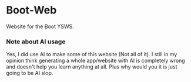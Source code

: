 # Boot-Web
Website for the Boot YSWS.
### Note about AI usage
Yes, I did use AI to make some of this website (Not all of it). I still in my opinion think generating a whole app/website with AI is completely wrong and doesn't help you learn anything at all. Plus why would you it is just going to be AI slop.
